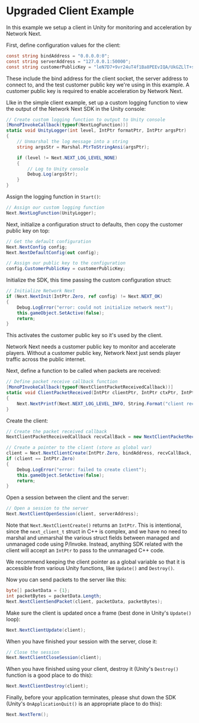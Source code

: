 # Upgraded Client Example

In this example we setup a client in Unity for monitoring and acceleration by Network Next.

First, define configuration values for the client:
```csharp
const string bindAddress = "0.0.0.0:0";
const string serverAddress = "127.0.0.1:50000";
const string customerPublicKey = "leN7D7+9vr24uT4f1Ba8PEEvIQA/UkGZLlT+sdeLRHKsVqaZq723Zw==";
```

These include the bind address for the client socket, the server address to connect to, and the test customer public key we're using in this example. A customer public key is required to enable acceleration by Network Next.

LIke in the simple client example, set up a custom logging function to view the output of the Network Next SDK in the Unity console:
```csharp
// Create custom logging function to output to Unity console
[MonoPInvokeCallback(typeof(NextLogFunction))]
static void UnityLogger(int level, IntPtr formatPtr, IntPtr argsPtr)
{
    // Unmarshal the log message into a string
    string argsStr = Marshal.PtrToStringAnsi(argsPtr);

    if (level != Next.NEXT_LOG_LEVEL_NONE)
    {
        // Log to Unity console
        Debug.Log(argsStr);
    }
}
```

Assign the logging function in `Start()`:
```csharp
// Assign our custom logging function
Next.NextLogFunction(UnityLogger);
```

Next, initialize a configuration struct to defaults, then copy the customer public key on top:
```csharp
// Get the default configuration
Next.NextConfig config;
Next.NextDefaultConfig(out config);

// Assign our public key to the configuration
config.CustomerPublicKey = customerPublicKey;
```

Initialize the SDK, this time passing the custom configuration struct:
```csharp
// Initialize Network Next
if (Next.NextInit(IntPtr.Zero, ref config) != Next.NEXT_OK)
{
    Debug.LogError("error: could not initialize network next");
    this.gameObject.SetActive(false);
    return;
}
```

This activates the customer public key so it's used by the client. 

Network Next needs a customer public key to monitor and accelerate players. Without a customer public key, Network Next just sends player traffic across the public internet.

Next, define a function to be called when packets are received:
```csharp
// Define packet receive callback function
[MonoPInvokeCallback(typeof(NextClientPacketReceivedCallback))]
static void ClientPacketReceived(IntPtr clientPtr, IntPtr ctxPtr, IntPtr packetDataPtr, int packetBytes)
{
    Next.NextPrintf(Next.NEXT_LOG_LEVEL_INFO, String.Format("client received packet from server ({0} bytes)", packetBytes));
}
```

Create the client:
```csharp
// Create the packet received callback
NextClientPacketReceivedCallback recvCallBack = new NextClientPacketReceivedCallback(ClientPacketReceived);

// Create a pointer to the client (store as global var)
client = Next.NextClientCreate(IntPtr.Zero, bindAddress, recvCallBack, null);
if (client == IntPtr.Zero)
{
    Debug.LogError("error: failed to create client");
    this.gameObject.SetActive(false);
    return;
}
```

Open a session between the client and the server:
```csharp
// Open a session to the server
Next.NextClientOpenSession(client, serverAddress);
```

Note that `Next.NextClientCreate()` returns an `IntPtr`. This is intentional, since the `next_client_t` struct in C++ is complex, and we have no need to marshal and unmarshal the various struct fields between managed and unmanaged code using P/Invoke. Instead, anything SDK related with the client will accept an `IntPtr` to pass to the unmanaged C++ code.

We recommend keeping the client pointer as a global variable so that it is accessible from various Unity functions, like `Update()` and `Destroy()`.

Now you can send packets to the server like this:
```csharp
byte[] packetData = {1};
int packetBytes = packetData.Length;
Next.NextClientSendPacket(client, packetData, packetBytes);
```

Make sure the client is updated once a frame (best done in Unity's `Update()` loop):
```csharp
Next.NextClientUpdate(client);
```

When you have finished your session with the server, close it:
```csharp
// Close the session
Next.NextClientCloseSession(client);
```

When you have finished using your client, destroy it (Unity's `Destroy()` function is a good place to do this):
```csharp
Next.NextClientDestroy(client);
```

Finally, before your application terminates, please shut down the SDK (Unity's `OnApplicationQuit()` is an appropriate place to do this):
```csharp
Next.NextTerm();
```
